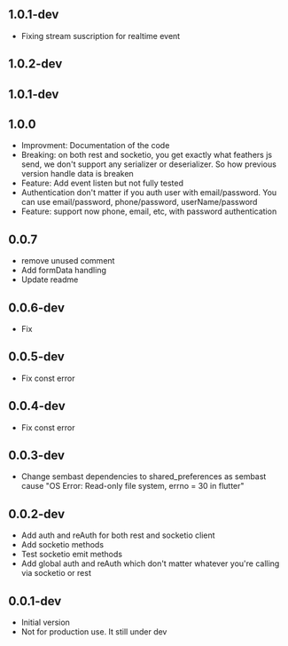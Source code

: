 ## 1.0.1-dev

- Fixing stream suscription for realtime event


## 1.0.2-dev

  
## 1.0.1-dev
## 1.0.0

- Improvment: Documentation of the code
- Breaking: on both rest and socketio, you get exactly what feathers js send,  we don't support any serializer or deserializer. So how previous version handle data is breaken
- Feature: Add event listen but not fully tested
- Authentication don't matter if you auth user with email/password. You can use email/password, phone/password, userName/password
- Feature: support now phone, email, etc, with password authentication

## 0.0.7

- remove unused comment
- Add formData handling 
- Update readme

## 0.0.6-dev

- Fix

## 0.0.5-dev

- Fix const error

## 0.0.4-dev

- Fix const error

## 0.0.3-dev

- Change sembast dependencies to shared_preferences as sembast cause "OS Error: Read-only file system, errno = 30 in flutter"

## 0.0.2-dev

- Add auth and reAuth for both rest and socketio client
- Add socketio methods
- Test socketio emit methods
- Add global auth and reAuth which don't matter whatever you're calling via socketio or rest

## 0.0.1-dev

- Initial version
- Not for production use. It still under dev
